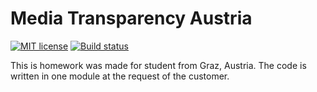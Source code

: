 # Media Transparency Austria

[![MIT license](https://img.shields.io/badge/license-MIT-blue.svg)](LICENSE)
[![Build status](https://img.shields.io/travis/willbasky/MediaTransparencyAustria.svg?logo=travis)](https://travis-ci.org/willbasky/MediaTransparencyAustria)

This is homework was made for student from Graz, Austria.
The code is written in one module at the request of the customer.
